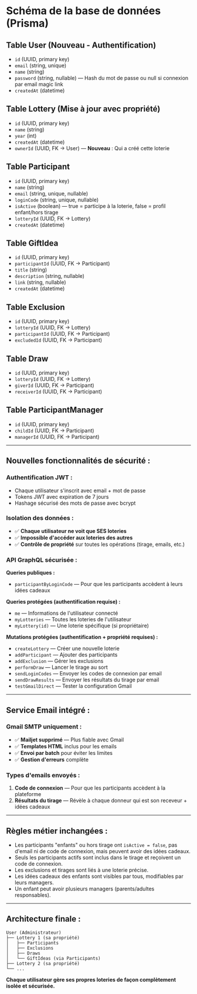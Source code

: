 # Schéma de la base de données (Prisma)

## Table User (Nouveau - Authentification)
- `id` (UUID, primary key)
- `email` (string, unique)
- `name` (string)
- `password` (string, nullable) — Hash du mot de passe ou null si connexion par email magic link
- `createdAt` (datetime)

## Table Lottery (Mise à jour avec propriété)
- `id` (UUID, primary key)
- `name` (string)
- `year` (int)
- `createdAt` (datetime)
- `ownerId` (UUID, FK → User) — **Nouveau** : Qui a créé cette loterie

## Table Participant
- `id` (UUID, primary key)
- `name` (string)
- `email` (string, unique, nullable)
- `loginCode` (string, unique, nullable)
- `isActive` (boolean) — true = participe à la loterie, false = profil enfant/hors tirage
- `lotteryId` (UUID, FK → Lottery)
- `createdAt` (datetime)

## Table GiftIdea
- `id` (UUID, primary key)
- `participantId` (UUID, FK → Participant)
- `title` (string)
- `description` (string, nullable)
- `link` (string, nullable)
- `createdAt` (datetime)

## Table Exclusion
- `id` (UUID, primary key)
- `lotteryId` (UUID, FK → Lottery)
- `participantId` (UUID, FK → Participant)
- `excludedId` (UUID, FK → Participant)

## Table Draw
- `id` (UUID, primary key)
- `lotteryId` (UUID, FK → Lottery)
- `giverId` (UUID, FK → Participant)
- `receiverId` (UUID, FK → Participant)

## Table ParticipantManager
- `id` (UUID, primary key)
- `childId` (UUID, FK → Participant)
- `managerId` (UUID, FK → Participant)

---

## **Nouvelles fonctionnalités de sécurité :**

### **Authentification JWT :**
- Chaque utilisateur s'inscrit avec email + mot de passe
- Tokens JWT avec expiration de 7 jours
- Hashage sécurisé des mots de passe avec bcrypt

### **Isolation des données :**
- ✅ **Chaque utilisateur ne voit que SES loteries**
- ✅ **Impossible d'accéder aux loteries des autres**
- ✅ **Contrôle de propriété** sur toutes les opérations (tirage, emails, etc.)

### **API GraphQL sécurisée :**

**Queries publiques :**
- `participantByLoginCode` — Pour que les participants accèdent à leurs idées cadeaux

**Queries protégées (authentification requise) :**
- `me` — Informations de l'utilisateur connecté
- `myLotteries` — Toutes les loteries de l'utilisateur
- `myLottery(id)` — Une loterie spécifique (si propriétaire)

**Mutations protégées (authentification + propriété requises) :**
- `createLottery` — Créer une nouvelle loterie
- `addParticipant` — Ajouter des participants
- `addExclusion` — Gérer les exclusions
- `performDraw` — Lancer le tirage au sort
- `sendLoginCodes` — Envoyer les codes de connexion par email
- `sendDrawResults` — Envoyer les résultats du tirage par email
- `testGmailDirect` — Tester la configuration Gmail

---

## **Service Email intégré :**

### **Gmail SMTP uniquement :**
- ✅ **Mailjet supprimé** — Plus fiable avec Gmail
- ✅ **Templates HTML** inclus pour les emails
- ✅ **Envoi par batch** pour éviter les limites
- ✅ **Gestion d'erreurs** complète

### **Types d'emails envoyés :**
1. **Code de connexion** — Pour que les participants accèdent à la plateforme
2. **Résultats du tirage** — Révèle à chaque donneur qui est son receveur + idées cadeaux

---

## **Règles métier inchangées :**

- Les participants "enfants" ou hors tirage ont `isActive = false`, pas d'email ni de code de connexion, mais peuvent avoir des idées cadeaux.
- Seuls les participants actifs sont inclus dans le tirage et reçoivent un code de connexion.
- Les exclusions et tirages sont liés à une loterie précise.
- Les idées cadeaux des enfants sont visibles par tous, modifiables par leurs managers.
- Un enfant peut avoir plusieurs managers (parents/adultes responsables).

---

## **Architecture finale :**

```
User (Administrateur)
├── Lottery 1 (sa propriété)
│   ├── Participants
│   ├── Exclusions  
│   ├── Draws
│   └── GiftIdeas (via Participants)
├── Lottery 2 (sa propriété)
└── ...
```

**Chaque utilisateur gère ses propres loteries de façon complètement isolée et sécurisée.**
